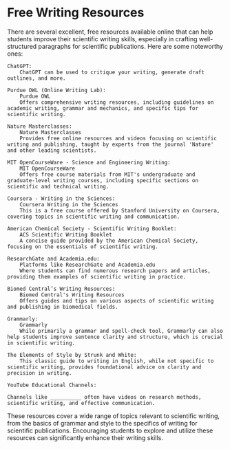# Free Writing Resources

There are several excellent, free resources available online that can help students improve their scientific writing skills, especially in crafting well-structured paragraphs for scientific publications. Here are some noteworthy ones:

    ChatGPT:
        ChatGPT can be used to critique your writing, generate draft outlines, and more.
    
    Purdue OWL (Online Writing Lab):
        Purdue OWL
        Offers comprehensive writing resources, including guidelines on academic writing, grammar and mechanics, and specific tips for scientific writing.

    Nature Masterclasses:
        Nature Masterclasses
        Provides free online resources and videos focusing on scientific writing and publishing, taught by experts from the journal 'Nature' and other leading scientists.

    MIT OpenCourseWare - Science and Engineering Writing:
        MIT OpenCourseWare
        Offers free course materials from MIT's undergraduate and graduate-level writing courses, including specific sections on scientific and technical writing.

    Coursera - Writing in the Sciences:
        Coursera Writing in the Sciences
        This is a free course offered by Stanford University on Coursera, covering topics in scientific writing and communication.

    American Chemical Society - Scientific Writing Booklet:
        ACS Scientific Writing Booklet
        A concise guide provided by the American Chemical Society, focusing on the essentials of scientific writing.

    ResearchGate and Academia.edu:
        Platforms like ResearchGate and Academia.edu
        Where students can find numerous research papers and articles, providing them examples of scientific writing in practice.

    Biomed Central’s Writing Resources:
        Biomed Central's Writing Resources
        Offers guides and tips on various aspects of scientific writing and publishing in biomedical fields.

    Grammarly:
        Grammarly
        While primarily a grammar and spell-check tool, Grammarly can also help students improve sentence clarity and structure, which is crucial in scientific writing.

    The Elements of Style by Strunk and White:
        This classic guide to writing in English, while not specific to scientific writing, provides foundational advice on clarity and precision in writing.

    YouTube Educational Channels:

    Channels like __________ often have videos on research methods, scientific writing, and effective communication.

These resources cover a wide range of topics relevant to scientific writing, from the basics of grammar and style to the specifics of writing for scientific publications. Encouraging students to explore and utilize these resources can significantly enhance their writing skills.
